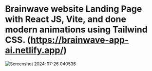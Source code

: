 # Brainwave website Landing Page with React JS, Vite, and done modern animations using Tailwind CSS. (https://brainwave-app-ai.netlify.app/)

![Screenshot 2024-07-26 040536](https://github.com/user-attachments/assets/65d5c957-afe5-43e9-9aff-37d2b48a658d)

